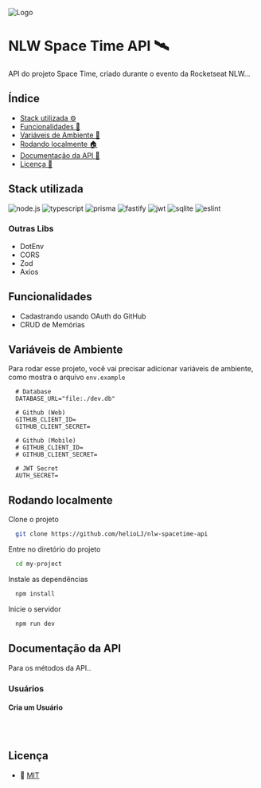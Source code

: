![Logo](https://i.imgur.com/0pfQfeX.png)


# NLW Space Time API 🛰️


API do projeto Space Time, criado durante o evento da Rocketseat NLW...


## Índice


- [Stack utilizada ⚙️](#stack-utilizada)
- [Funcionalidades 🎯](#funcionalidades)
- [Variáveis de Ambiente 🔑](#variáveis-de-ambiente)
- [Rodando localmente 🏠](#rodando-localmente)
- [Documentação da API 📖](#documentação-da-api)
- [Licença 📜](#licença)


## Stack utilizada

![node.js](https://img.shields.io/badge/Node.js-43853D?style=for-the-badge&logo=node.js&logoColor=white)
![typescript](https://img.shields.io/badge/TypeScript-007ACC?style=for-the-badge&logo=typescript&logoColor=white)
![prisma](https://img.shields.io/badge/Prisma-3982CE?style=for-the-badge&logo=Prisma&logoColor=white)
![fastify](https://img.shields.io/badge/fastify-202020?style=for-the-badge&logo=fastify&logoColor=white)
![jwt](https://img.shields.io/badge/JWT-000000?style=for-the-badge&logo=JSON%20web%20tokens&logoColor=white)
![sqlite](https://img.shields.io/badge/SQLite-07405E?style=for-the-badge&logo=sqlite&logoColor=white)
![eslint](https://img.shields.io/badge/eslint-3A33D1?style=for-the-badge&logo=eslint&logoColor=white)

### Outras Libs

- DotEnv
- CORS
- Zod
- Axios


## Funcionalidades


- Cadastrando usando OAuth do GitHub
- CRUD de Memórias


## Variáveis de Ambiente


Para rodar esse projeto, você vai precisar adicionar variáveis de ambiente, como mostra o arquivo `env.example`

```env
  # Database
  DATABASE_URL="file:./dev.db"

  # Github (Web)
  GITHUB_CLIENT_ID=
  GITHUB_CLIENT_SECRET=

  # Github (Mobile)
  # GITHUB_CLIENT_ID=
  # GITHUB_CLIENT_SECRET=

  # JWT Secret
  AUTH_SECRET=

```


## Rodando localmente


Clone o projeto

```bash
  git clone https://github.com/helioLJ/nlw-spacetime-api
```

Entre no diretório do projeto

```bash
  cd my-project
```

Instale as dependências

```bash
  npm install
```

Inicie o servidor

```bash
  npm run dev
```


## Documentação da API

Para os métodos da API..

### Usuários

#### Cria um Usuário

```http
  
```

```JSON

```


## Licença


- 📜 [MIT](./LICENSE)
